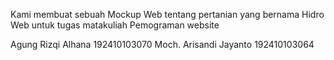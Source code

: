 Kami membuat sebuah Mockup Web tentang pertanian yang bernama Hidro Web untuk tugas matakuliah Pemograman website

Agung Rizqi Alhana		192410103070
Moch. Arisandi Jayanto	192410103064